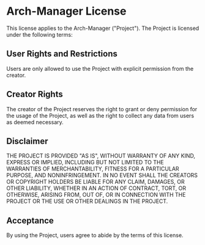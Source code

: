 # Arch-Manager License

This license applies to the Arch-Manager ("Project").
The Project is licensed under the following terms:

## User Rights and Restrictions

Users are only allowed to use the Project with explicit permission from the creator.

## Creator Rights

The creator of the Project reserves the right to grant or deny permission for the usage of the Project, 
as well as the right to collect any data from users as deemed necessary.

## Disclaimer

THE PROJECT IS PROVIDED "AS IS", WITHOUT WARRANTY OF ANY KIND, EXPRESS OR IMPLIED,
INCLUDING BUT NOT LIMITED TO THE WARRANTIES OF MERCHANTABILITY, FITNESS FOR A PARTICULAR PURPOSE, AND NONINFRINGEMENT.
IN NO EVENT SHALL THE CREATORS OR COPYRIGHT HOLDERS BE LIABLE FOR ANY CLAIM, DAMAGES, OR OTHER LIABILITY,
WHETHER IN AN ACTION OF CONTRACT, TORT, OR OTHERWISE, ARISING FROM, OUT OF,
OR IN CONNECTION WITH THE PROJECT OR THE USE OR OTHER DEALINGS IN THE PROJECT.

## Acceptance

By using the Project, users agree to abide by the terms of this license.

